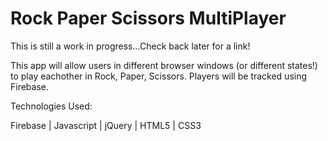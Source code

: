 # Rock Paper Scissors MultiPlayer

This is still a work in progress...Check back later for a link!

This app will allow users in different browser windows (or different states!) to play eachother in Rock, Paper, Scissors. Players will be tracked using Firebase.


Technologies Used:

Firebase | Javascript | jQuery | HTML5 | CSS3
